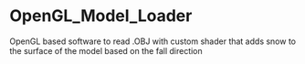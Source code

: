 # OpenGL_Model_Loader
OpenGL based software to read .OBJ with custom shader that adds snow to the surface of the model based on the fall direction


